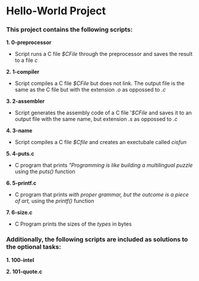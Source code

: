 # Hello-World Project  
### This project contains the following scripts:    
**1. 0-preprocessor**
* Script runs a C file *$CFile* through the preprocessor and saves the result to a file *c*   
  
**2. 1-compiler**  
* Script compiles a C file *$CFile* but does not link. The output file is the same as the C file but with the extension *.o* as oppossed to *.c*  
  
**3. 2-assembler**  
* Script generates the assembly code of a C file '*$CFile* and saves it to an output file with the same name, but extension *.s* as oppossed to *.c*    
  
**4. 3-name**  
* Script compiles a C file *$Cfile* and creates an exectubale called *cisfun*    
  
**5. 4-puts.c**  
* C program that prints *"Programming is like building a multilingual puzzle* using the *puts()* function 
  
**6. 5-printf.c** 
* C program that prints *with proper grammar, but the outcome is a piece of art,* using the *printf()* function  
  
**7. 6-size.c**  
* C Program prints the sizes of the *types* in bytes
  
### Additionally, the following scripts are included as solutions to the optional tasks:  
**1. 100-intel**  
  
**2. 101-quote.c**
